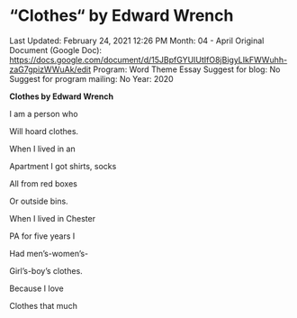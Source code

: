 # “Clothes“ by Edward Wrench

Last Updated: February 24, 2021 12:26 PM
Month: 04 - April
Original Document (Google Doc): https://docs.google.com/document/d/15JBpfGYUIUtIfO8jBigyLIkFWWuhh-zaG7gpizWWuAk/edit
Program: Word Theme Essay
Suggest for blog: No
Suggest for program mailing: No
Year: 2020

**Clothes by Edward Wrench**

I am a person who

Will hoard clothes.

When I lived in an

Apartment I got shirts, socks

All from red boxes

Or outside bins.

When I lived in Chester

PA for five years I

Had men’s-women’s-

Girl’s-boy’s clothes.

Because I love

Clothes that much